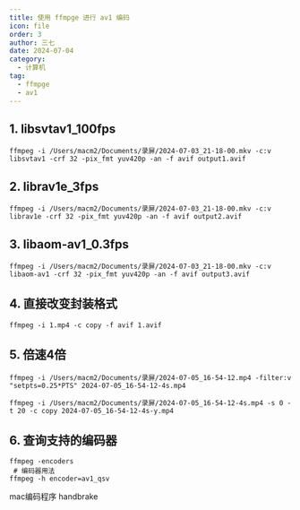 ```yaml
---
title: 使用 ffmpge 进行 av1 编码
icon: file
order: 3
author: 三七
date: 2024-07-04
category:
  - 计算机
tag:
  - ffmpge
  - av1
---
```


<!-- more --> 
## 1. libsvtav1_100fps

```
ffmpeg -i /Users/macm2/Documents/录屏/2024-07-03_21-18-00.mkv -c:v libsvtav1 -crf 32 -pix_fmt yuv420p -an -f avif output1.avif 
```

## 2. librav1e_3fps

```
ffmpeg -i /Users/macm2/Documents/录屏/2024-07-03_21-18-00.mkv -c:v librav1e -crf 32 -pix_fmt yuv420p -an -f avif output2.avif 
```

## 3. libaom-av1_0.3fps

```
ffmpeg -i /Users/macm2/Documents/录屏/2024-07-03_21-18-00.mkv -c:v libaom-av1 -crf 32 -pix_fmt yuv420p -an -f avif output3.avif 
```

## 4. 直接改变封装格式

```
ffmpeg -i 1.mp4 -c copy -f avif 1.avif
```
## 5. 倍速4倍

```
ffmpeg -i /Users/macm2/Documents/录屏/2024-07-05_16-54-12.mp4 -filter:v "setpts=0.25*PTS" 2024-07-05_16-54-12-4s.mp4
```
```
ffmpeg -i /Users/macm2/Documents/录屏/2024-07-05_16-54-12-4s.mp4 -s 0 -t 20 -c copy 2024-07-05_16-54-12-4s-y.mp4
```
## 6. 查询支持的编码器
```
ffmpeg -encoders
 # 编码器用法
ffmpeg -h encoder=av1_qsv
```


mac编码程序
handbrake